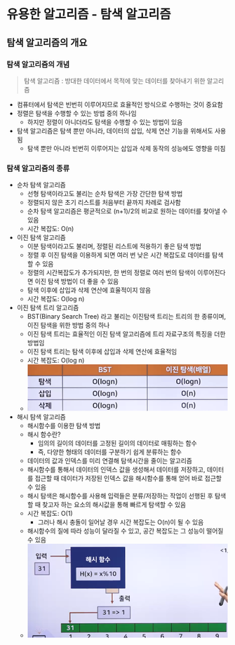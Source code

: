 # 유용한 알고리즘 - 탐색 알고리즘

## 탐색 알고리즘의 개요

### 탐색 알고리즘의 개념

> 탐색 알고리즘 : 방대한 데이터에서 목적에 맞는 데이터를 찾아내기 위한 알고리즘

- 컴퓨터에서 탐색은 빈번히 이루어지므로 효율적인 방식으로 수행하는 것이 중요함
- 정렬은 탐색을 수행할 수 있는 방법 중의 하나임
  - 하지만 정렬이 아니더라도 탐색을 수행할 수 있는 방법이 있음
- 탐색 알고리즘은 탐색 뿐만 아니라, 데이터의 삽입, 삭제 연산 기능을 위해서도 사용됨
  - 탐색 뿐만 아니라 빈번히 이루어지는 삽입과 삭제 동작의 성능에도 영향을 미침

### 탐색 알고리즘의 종류

- 순차 탐색 알고리즘
  - 선형 탐색이라고도 불리는 순차 탐색은 가장 간단한 탐색 방법
  - 정렬되지 않은 초기 리스트를 처음부터 끝까지 차례로 검사함
  - 순차 탐색 알고리즘은 평균적으로 (n+1)/2의 비교로 원하는 데이터를 찾아낼 수 있음
  - 시간 복잡도: O(n)
- 이진 탐색 알고리즘
  - 이분 탐색이라고도 불리며, 정렬된 리스트에 적용하기 좋은 탐색 방법
  - 정렬 후 이진 탐색을 이용하게 되면 여러 번 낮은 시간 복잡도로 데이터를 탐색할 수 있음
  - 정렬의 시간복잡도가 추가되지만, 한 번의 정렬로 여러 번의 탐색이 이루어진다면 이진 탐색 방법이 더 좋을 수 있음
  - 탐색 이후에 삽입과 삭제 연산에 효율적이지 않음
  - 시간 복잡도: O(log n)
- 이진 탐색 트리 알고리즘
  - BST(Binary Search Tree) 라고 불리는 이진탐색 트리는 트리의 한 종류이며, 이진 탐색을 위한 방법 중의 하나
  - 이진 탐색 트리는 효율적인 이진 탐색 알고리즘에 트리 자료구조의 특징을 더한 방법임
  - 이진 탐색 트리는 탐색 이후에 삽입과 삭제 연산에 효율적임
  - 시간 복잡도: O(log n)
  - ![alt text](image.png)
- 해시 탐색 알고리즘
  - 해시함수를 이용한 탐색 방법
  - 해시 함수란?
    - 임의의 길이의 데이터를 고정된 길이의 데이터로 매핑하는 함수
    - 즉, 다양한 형태의 데이터를 구분하기 쉽게 분류하는 함수
  - 데이터의 값과 인덱스를 미리 연결해 탐색시간을 줄이는 알고리즘
  - 해시함수를 통해서 데이터의 인덱스 값을 생성해서 데이터를 저장하고, 데이터를 접근할 때 데이터가 저장된 인덱스 값을 해시함수를 통해 얻어 바로 접근할 수 있음
  - 해시 탐색은 해시함수를 사용해 입력들은 분류/저장하는 작업이 선행된 후 탐색할 때 찾고자 하는 요소의 해시값을 통해 빠르게 탐색할 수 있음
  - 시간 복잡도: O(1)
    - 그러나 해시 충돌이 일어날 경우 시간 복잡도는 O(n)이 될 수 있음
  - 해시함수의 질에 따라 성능이 달라질 수 있고, 공간 복잡도는 그 성능이 떨어질 수 있음
  - ![alt text](image-1.png)
